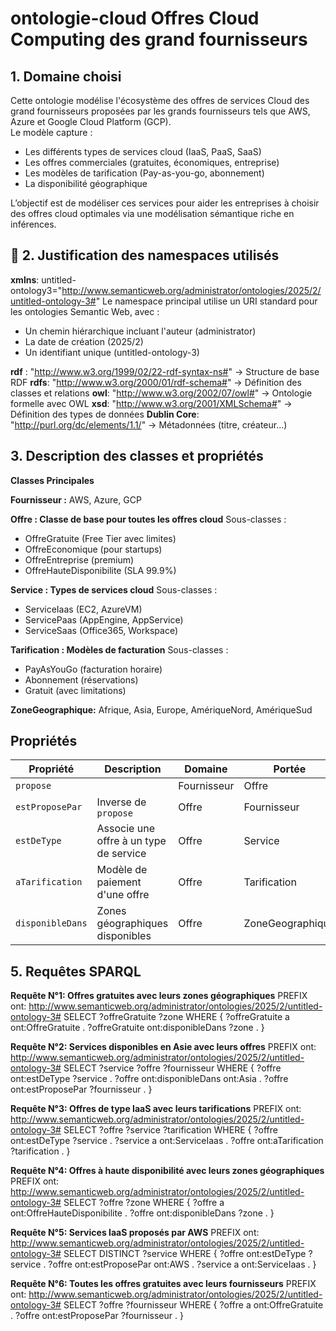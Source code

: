 #  ontologie-cloud Offres Cloud Computing des grand fournisseurs

##  1. Domaine choisi

Cette ontologie modélise l'écosystème des offres de services Cloud des grand fournisseurs proposées par les grands fournisseurs tels que AWS, Azure et Google Cloud Platform (GCP).  
Le modèle capture :
- Les différents types de services cloud (IaaS, PaaS, SaaS)
- Les offres commerciales (gratuites, économiques, entreprise)
- Les modèles de tarification (Pay-as-you-go, abonnement)
- La disponibilité géographique

L’objectif est de modéliser ces services pour aider les entreprises à choisir des offres cloud optimales via une modélisation sémantique riche en inférences. 


## 🧭 2. Justification des namespaces utilisés
**xmlns**:
untitled-ontology3="http://www.semanticweb.org/administrator/ontologies/2025/2/untitled-ontology-3#"
Le namespace principal utilise un URI standard pour les ontologies Semantic Web, avec :
- Un chemin hiérarchique incluant l'auteur (administrator)
- La date de création (2025/2)
- Un identifiant unique (untitled-ontology-3)

**rdf** : "http://www.w3.org/1999/02/22-rdf-syntax-ns#" -> Structure de base RDF
**rdfs**: "http://www.w3.org/2000/01/rdf-schema#" -> Définition des classes et relations
**owl**: "http://www.w3.org/2002/07/owl#" -> Ontologie formelle avec OWL
**xsd**: "http://www.w3.org/2001/XMLSchema#" -> Définition des types de données
**Dublin Core**: "http://purl.org/dc/elements/1.1/" -> Métadonnées (titre, créateur...)

##  3. Description des classes et propriétés

**Classes Principales**

**Fournisseur :** AWS, Azure, GCP

**Offre : Classe de base pour toutes les offres cloud**
Sous-classes :

- OffreGratuite (Free Tier avec limites)
- OffreEconomique (pour startups)
- OffreEntreprise (premium)
- OffreHauteDisponibilite (SLA 99.9%)

**Service : Types de services cloud**
Sous-classes :

- ServiceIaas (EC2, AzureVM)
- ServicePaas (AppEngine, AppService)
- ServiceSaas (Office365, Workspace)

**Tarification : Modèles de facturation**
Sous-classes :

- PayAsYouGo (facturation horaire)
- Abonnement (réservations)
- Gratuit (avec limitations)

**ZoneGeographique:** Afrique, Asia, Europe, AmériqueNord, AmériqueSud


## Propriétés

| Propriété          | Description                                  | Domaine     | Portée             | Inverse         |
|--------------------|----------------------------------------------|-------------|---------------------|------------------|
| `propose`          |                                               | Fournisseur | Offre              | `estProposePar`  |
| `estProposePar`    | Inverse de `propose`                          | Offre       | Fournisseur        | `propose`        |
| `estDeType`        | Associe une offre à un type de service        | Offre       | Service            | -                |
| `aTarification`    | Modèle de paiement d'une offre                | Offre       | Tarification       | -                |
| `disponibleDans`   | Zones géographiques disponibles               | Offre       | ZoneGeographique   | -                |


##  5. Requêtes SPARQL

**Requête N°1: Offres gratuites avec leurs zones géographiques**
PREFIX ont: <http://www.semanticweb.org/administrator/ontologies/2025/2/untitled-ontology-3#>
SELECT ?offreGratuite ?zone
WHERE {
  ?offreGratuite a ont:OffreGratuite .
  ?offreGratuite ont:disponibleDans ?zone .
}

**Requête N°2: Services disponibles en Asie avec leurs offres**
PREFIX ont: <http://www.semanticweb.org/administrator/ontologies/2025/2/untitled-ontology-3#>
SELECT ?service ?offre ?fournisseur
WHERE {
  ?offre ont:estDeType ?service .
  ?offre ont:disponibleDans ont:Asia .
  ?offre ont:estProposePar ?fournisseur .
}

**Requête N°3: Offres de type IaaS avec leurs tarifications**
PREFIX ont: <http://www.semanticweb.org/administrator/ontologies/2025/2/untitled-ontology-3#>
SELECT ?offre ?service ?tarification
WHERE {
  ?offre ont:estDeType ?service .
  ?service a ont:ServiceIaas .
  ?offre ont:aTarification ?tarification .
}

**Requête N°4: Offres à haute disponibilité avec leurs zones géographiques**
PREFIX ont: <http://www.semanticweb.org/administrator/ontologies/2025/2/untitled-ontology-3#>
SELECT ?offre ?zone
WHERE {
  ?offre a ont:OffreHauteDisponibilite .
  ?offre ont:disponibleDans ?zone .
}

**Requête N°5: Services IaaS proposés par AWS**
PREFIX ont: <http://www.semanticweb.org/administrator/ontologies/2025/2/untitled-ontology-3#>
SELECT DISTINCT ?service
WHERE {
  ?offre ont:estDeType ?service .
  ?offre ont:estProposePar ont:AWS .
  ?service a ont:ServiceIaas .
}

**Requête N°6: Toutes les offres gratuites avec leurs fournisseurs**
PREFIX ont: <http://www.semanticweb.org/administrator/ontologies/2025/2/untitled-ontology-3#>
SELECT ?offre ?fournisseur
WHERE {
  ?offre a ont:OffreGratuite .
  ?offre ont:estProposePar ?fournisseur .
}









